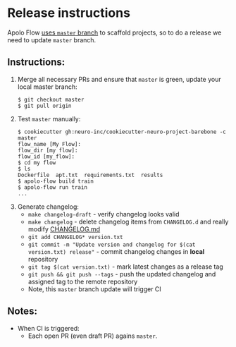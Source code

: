 Release instructions
====================

Apolo Flow [uses `master` branch](https://github.com/neuro-inc/neuro-flow/blob/ac659ff0f1f17c6d820cd2126e3769973dfde86b/neuro_flow/cli/project_template.py#L10) to scaffold projects, so to do a release we need to update `master` branch.


Instructions:
------------

1. Merge all necessary PRs and ensure that `master` is green, update your local master branch:
    ```
    $ git checkout master
    $ git pull origin
    ```
2. Test `master` manually:
    ```
    $ cookiecutter gh:neuro-inc/cookiecutter-neuro-project-barebone -c master
    flow_name [My Flow]:
    flow_dir [my flow]:
    flow_id [my_flow]:
    $ cd my flow
    $ ls
    Dockerfile  apt.txt  requirements.txt  results
    $ apolo-flow build train
    $ apolo-flow run train
    ...
    ```
3. Generate changelog:
    - `make changelog-draft` - verify changelog looks valid
    - `make changelog` - delete changelog items from `CHANGELOG.d` and really modify [CHANGELOG.md](./CHANGELOG.md)
    - `git add CHANGELOG* version.txt`
    - `git commit -m "Update version and changelog for $(cat version.txt) release"` - commit changelog changes in **local** repository
    - `git tag $(cat version.txt)` - mark latest changes as a release tag
    - `git push && git push --tags` - push the updated changelog and assigned tag to the remote repository
    - Note, this `master` branch update will trigger CI

Notes:
------

- When CI is triggered:
    - Each open PR (even draft PR) agains `master`.

